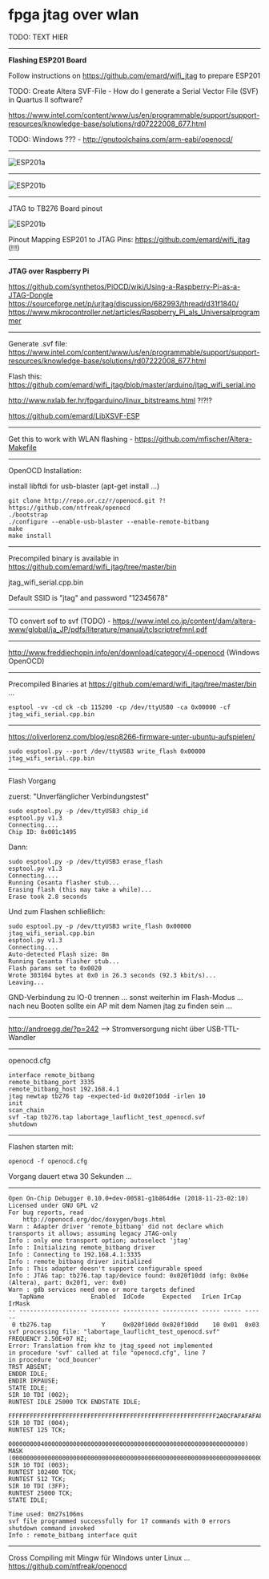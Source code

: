 # fpga jtag over wlan

TODO: TEXT HIER

---

**Flashing ESP201 Board**

Follow instructions on https://github.com/emard/wifi_jtag to prepare ESP201

TODO: Create Altera SVF-File - How do I generate a Serial Vector File (SVF) in Quartus II software? 

https://www.intel.com/content/www/us/en/programmable/support/support-resources/knowledge-base/solutions/rd07222008_677.html

TODO: Windows ??? - http://gnutoolchains.com/arm-eabi/openocd/

---

![ESP201a](https://www.mikrocontroller.net/attachment/307865/Flashing-The-ESP8266-ESP201-Module-Board-With-TTL-UART.jpg)

---

![ESP201b](https://www.mikrocontroller.net/attachment/307864/esp8266_esp_201_module_pinout_diagram_cheat_sheet_by_adlerweb-d9iwmqp.jpg
)

---


JTAG to TB276 Board pinout

![ESP201b](https://github.com/emard/wifi_jtag/raw/master/pic/altera10pin_xilinx14pin.jpg)

Pinout Mapping ESP201 to JTAG Pins: https://github.com/emard/wifi_jtag (!!!) 

---

**JTAG over Raspberry Pi**

https://github.com/synthetos/PiOCD/wiki/Using-a-Raspberry-Pi-as-a-JTAG-Dongle
https://sourceforge.net/p/urjtag/discussion/682993/thread/d31f1840/
https://www.mikrocontroller.net/articles/Raspberry_Pi_als_Universalprogrammer

---

Generate .svf file: https://www.intel.com/content/www/us/en/programmable/support/support-resources/knowledge-base/solutions/rd07222008_677.html

Flash this: https://github.com/emard/wifi_jtag/blob/master/arduino/jtag_wifi_serial.ino

http://www.nxlab.fer.hr/fpgarduino/linux_bitstreams.html ?!?!?

https://github.com/emard/LibXSVF-ESP

---

Get this to work with WLAN flashing - https://github.com/mfischer/Altera-Makefile

---

OpenOCD Installation:

install libftdi for usb-blaster (apt-get install ...)

````
git clone http://repo.or.cz/r/openocd.git ?! https://github.com/ntfreak/openocd
./bootstrap
./configure --enable-usb-blaster --enable-remote-bitbang
make
make install
````

---

Precompiled binary is available in https://github.com/emard/wifi_jtag/tree/master/bin

jtag_wifi_serial.cpp.bin

Default SSID is "jtag" and password "12345678" 

---

TO convert sof to svf (TODO) - https://www.intel.co.jp/content/dam/altera-www/global/ja_JP/pdfs/literature/manual/tclscriptrefmnl.pdf

---

http://www.freddiechopin.info/en/download/category/4-openocd (Windows OpenOCD)

---

Precompiled Binaries at https://github.com/emard/wifi_jtag/tree/master/bin ...
```
esptool -vv -cd ck -cb 115200 -cp /dev/ttyUSB0 -ca 0x00000 -cf jtag_wifi_serial.cpp.bin
````
---

https://oliverlorenz.com/blog/esp8266-firmware-unter-ubuntu-aufspielen/

````
sudo esptool.py --port /dev/ttyUSB3 write_flash 0x00000 jtag_wifi_serial.cpp.bin
````

---

Flash Vorgang

zuerst: "Unverfänglicher Verbindungstest"

```
sudo esptool.py -p /dev/ttyUSB3 chip_id
esptool.py v1.3
Connecting....
Chip ID: 0x001c1495
```

Dann:

````
sudo esptool.py -p /dev/ttyUSB3 erase_flash 
esptool.py v1.3
Connecting....
Running Cesanta flasher stub...
Erasing flash (this may take a while)...
Erase took 2.8 seconds

````

Und zum Flashen schließlich:

````
sudo esptool.py -p /dev/ttyUSB3 write_flash 0x00000 jtag_wifi_serial.cpp.bin
esptool.py v1.3
Connecting....
Auto-detected Flash size: 8m
Running Cesanta flasher stub...
Flash params set to 0x0020
Wrote 303104 bytes at 0x0 in 26.3 seconds (92.3 kbit/s)...
Leaving...
````

GND-Verbindung zu IO-0 trennen ... sonst weiterhin im Flash-Modus ... nach neu Booten sollte ein AP mit dem Namen jtag zu finden sein ...

---

http://androegg.de/?p=242 --> Stromversorgung nicht über USB-TTL-Wandler
 
---

openocd.cfg 

```
interface remote_bitbang
remote_bitbang_port 3335
remote_bitbang_host 192.168.4.1
jtag newtap tb276 tap -expected-id 0x020f10dd -irlen 10
init
scan_chain
svf -tap tb276.tap labortage_lauflicht_test_openocd.svf
shutdown
```

---

Flashen starten mit:
```
openocd -f openocd.cfg
```
Vorgang dauert etwa 30 Sekunden ...

---
```
Open On-Chip Debugger 0.10.0+dev-00581-g1b864d6e (2018-11-23-02:10)
Licensed under GNU GPL v2
For bug reports, read
	http://openocd.org/doc/doxygen/bugs.html
Warn : Adapter driver 'remote_bitbang' did not declare which transports it allows; assuming legacy JTAG-only
Info : only one transport option; autoselect 'jtag'
Info : Initializing remote_bitbang driver
Info : Connecting to 192.168.4.1:3335
Info : remote_bitbang driver initialized
Info : This adapter doesn't support configurable speed
Info : JTAG tap: tb276.tap tap/device found: 0x020f10dd (mfg: 0x06e (Altera), part: 0x20f1, ver: 0x0)
Warn : gdb services need one or more targets defined
   TapName             Enabled  IdCode     Expected   IrLen IrCap IrMask
-- ------------------- -------- ---------- ---------- ----- ----- ------
 0 tb276.tap              Y     0x020f10dd 0x020f10dd    10 0x01  0x03
svf processing file: "labortage_lauflicht_test_openocd.svf"
FREQUENCY 2.50E+07 HZ;
Error: Translation from khz to jtag_speed not implemented
in procedure 'svf' called at file "openocd.cfg", line 7
in procedure 'ocd_bouncer'
TRST ABSENT;
ENDDR IDLE;
ENDIR IRPAUSE;
STATE IDLE;
SIR 10 TDI (002);
RUNTEST IDLE 25000 TCK ENDSTATE IDLE;
	FFFFFFFFFFFFFFFFFFFFFFFFFFFFFFFFFFFFFFFFFFFFFFFFFFFFFFFFFF2A0CFAFAFAFAFAF8F8F8F8F8F8F8F9FAFAFBFBF8F8F8FBFBF8F8F9F8F9F1F1FAF8FAFBF3F7F7F7F7F7F76AFFFFFFFFFFFFFFFFFFFFFFFFFFFFFFFFFFFFFFFFFFFFFFFFFFFFFFFFFFFFFFFFFFFFFFFFFFFFFFFFFFFFFFFFFFFFFFFFFFFFFFFFFFFF);
SIR 10 TDI (004);
RUNTEST 125 TCK;
	000000000400000000000000000000000000000000000000000000000000000000) MASK (0000000000000000000000000000000000000000000000000000000000000000000000000000000000000000000000400000000000000000000000000000000000000000000000000000000);
SIR 10 TDI (003);
RUNTEST 102400 TCK;
RUNTEST 512 TCK;
SIR 10 TDI (3FF);
RUNTEST 25000 TCK;
STATE IDLE;

Time used: 0m27s106ms 
svf file programmed successfully for 17 commands with 0 errors
shutdown command invoked
Info : remote_bitbang interface quit

```
---

Cross Compiling mit Mingw für Windows unter Linux ...
https://github.com/ntfreak/openocd
